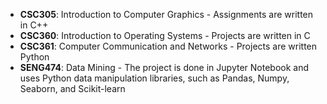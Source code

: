 * **CSC305**: Introduction to Computer Graphics - Assignments are written in C++
* **CSC360**: Introduction to Operating Systems - Projects are written in C
* **CSC361**: Computer Communication and Networks - Projects are written Python
* **SENG474**: Data Mining - The project is done in Jupyter Notebook and uses Python data manipulation libraries, such as Pandas, Numpy, Seaborn, and Scikit-learn
